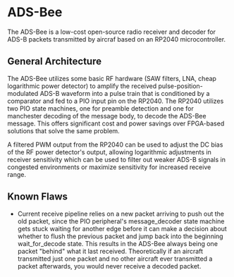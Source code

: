 # ADS-Bee

The ADS-Bee is a low-cost open-source radio receiver and decoder for ADS-B packets transmitted by aircraf based on an RP2040 microcontroller.

## General Architecture
The ADS-Bee utilizes some basic RF hardware (SAW filters, LNA, cheap logarithmic power detector) to amplify the received pulse-position-modulated ADS-B waveform into a pulse train that is conditioned by a comparator and fed to a PIO input pin on the RP2040. The RP2040 utilizes two PIO state machines, one for preamble detection and one for manchester decoding of the message body, to decode the ADS-Bee message. This offers significant cost and power savings over FPGA-based solutions that solve the same problem.

A filtered PWM output from the RP2040 can be used to adjust the DC bias of the RF power detector's output, allowing logarithmic adjustments in receiver sensitivity which can be used to filter out weaker ADS-B signals in congested environments or maximize sensitivity for increased receive range.

## Known Flaws
* Current receive pipeline relies on a new packet arriving to push out the old packet, since the PIO peripheral's message_decoder state machine gets stuck waiting for another edge before it can make a decision about whether to flush the previous packet and jump back into the beginning wait_for_decode state. This results in the ADS-Bee always being one packet "behind" what it last received. Theoretically if an aircraft transmitted just one packet and no other aircraft ever transmitted a packet afterwards, you would never receive a decoded packet.